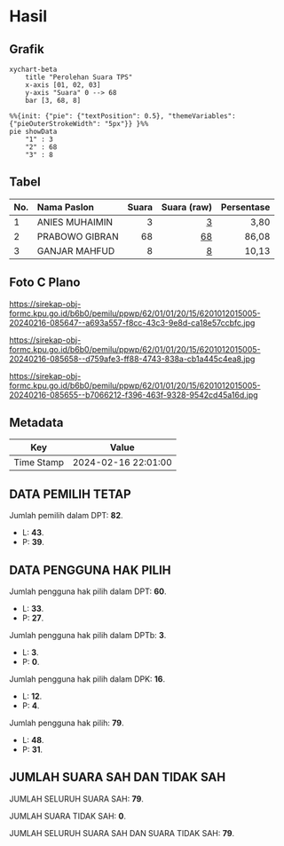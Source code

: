 # Hasil

## Grafik

```mermaid
xychart-beta
    title "Perolehan Suara TPS"
    x-axis [01, 02, 03]
    y-axis "Suara" 0 --> 68
    bar [3, 68, 8]
```

```mermaid
%%{init: {"pie": {"textPosition": 0.5}, "themeVariables": {"pieOuterStrokeWidth": "5px"}} }%%
pie showData
    "1" : 3
    "2" : 68
    "3" : 8
```

## Tabel

| No. | Nama Paslon    | Suara | Suara (raw) | Persentase |
|:--- |:-------------- | -----:| -----------:| ----------:|
| 1   | ANIES MUHAIMIN | 3     | [3][p-1]    | 3,80       |
| 2   | PRABOWO GIBRAN | 68    | [68][p-2]   | 86,08      |
| 3   | GANJAR MAHFUD  | 8     | [8][p-3]    | 10,13      |


[p-1]: https://github.com/gigit-pemilu/pemilu-2024-62-kalimantan-tengah/blob/main/pilpres/hitung-suara/sub/62-kalimantan-tengah/sub/01-kotawaringin-barat/sub/01-kumai/sub/2015-sungai-bedaun/sub/005-tps/sub/paslon-1.txt
[p-2]: https://github.com/gigit-pemilu/pemilu-2024-62-kalimantan-tengah/blob/main/pilpres/hitung-suara/sub/62-kalimantan-tengah/sub/01-kotawaringin-barat/sub/01-kumai/sub/2015-sungai-bedaun/sub/005-tps/sub/paslon-2.txt
[p-3]: https://github.com/gigit-pemilu/pemilu-2024-62-kalimantan-tengah/blob/main/pilpres/hitung-suara/sub/62-kalimantan-tengah/sub/01-kotawaringin-barat/sub/01-kumai/sub/2015-sungai-bedaun/sub/005-tps/sub/paslon-3.txt

## Foto C Plano

https://sirekap-obj-formc.kpu.go.id/b6b0/pemilu/ppwp/62/01/01/20/15/6201012015005-20240216-085647--a693a557-f8cc-43c3-9e8d-ca18e57ccbfc.jpg

https://sirekap-obj-formc.kpu.go.id/b6b0/pemilu/ppwp/62/01/01/20/15/6201012015005-20240216-085658--d759afe3-ff88-4743-838a-cb1a445c4ea8.jpg

https://sirekap-obj-formc.kpu.go.id/b6b0/pemilu/ppwp/62/01/01/20/15/6201012015005-20240216-085655--b7066212-f396-463f-9328-9542cd45a16d.jpg


## Metadata

| Key        | Value               |
| ---------- | ------------------- |
| Time Stamp | 2024-02-16 22:01:00 |


## DATA PEMILIH TETAP

Jumlah pemilih dalam DPT: **82**.
 * L: **43**.
 * P: **39**.

## DATA PENGGUNA HAK PILIH

Jumlah pengguna hak pilih dalam DPT: **60**.
 * L: **33**.
 * P: **27**.

Jumlah pengguna hak pilih dalam DPTb: **3**.
 * L: **3**.
 * P: **0**.

Jumlah pengguna hak pilih dalam DPK: **16**.
 * L: **12**.
 * P: **4**.

Jumlah pengguna hak pilih: **79**.
 * L: **48**.
 * P: **31**.

## JUMLAH SUARA SAH DAN TIDAK SAH

JUMLAH SELURUH SUARA SAH: **79**.

JUMLAH SUARA TIDAK SAH: **0**.

JUMLAH SELURUH SUARA SAH DAN SUARA TIDAK SAH: **79**.


